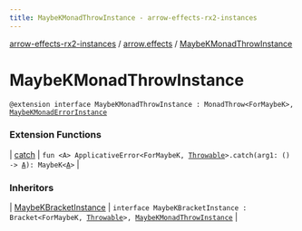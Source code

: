 ```yaml
---
title: MaybeKMonadThrowInstance - arrow-effects-rx2-instances
---
```


[arrow-effects-rx2-instances](../index.html) / [arrow.effects](index.html) / [MaybeKMonadThrowInstance](./-maybe-k-monad-throw-instance.html)

# MaybeKMonadThrowInstance

`@extension interface MaybeKMonadThrowInstance : MonadThrow<ForMaybeK>, `[`MaybeKMonadErrorInstance`](-maybe-k-monad-error-instance/index.html)

### Extension Functions

| [catch](../arrow.effects.maybek.applicative-error/arrow.typeclasses.-applicative-error/catch.html) | `fun <A> ApplicativeError<ForMaybeK, `[`Throwable`](https://kotlinlang.org/api/latest/jvm/stdlib/kotlin/-throwable/index.html)`>.catch(arg1: () -> `[`A`](../arrow.effects.maybek.applicative-error/arrow.typeclasses.-applicative-error/catch.html#A)`): MaybeK<`[`A`](../arrow.effects.maybek.applicative-error/arrow.typeclasses.-applicative-error/catch.html#A)`>` |

### Inheritors

| [MaybeKBracketInstance](-maybe-k-bracket-instance/index.html) | `interface MaybeKBracketInstance : Bracket<ForMaybeK, `[`Throwable`](https://kotlinlang.org/api/latest/jvm/stdlib/kotlin/-throwable/index.html)`>, `[`MaybeKMonadThrowInstance`](./-maybe-k-monad-throw-instance.html) |

